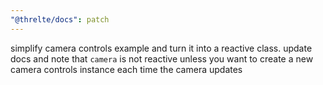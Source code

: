 ```yaml
---
"@threlte/docs": patch
---
```


simplify camera controls example and turn it into a reactive class. update docs and note that `camera` is not reactive unless you want to create a new camera controls instance each time the camera updates

